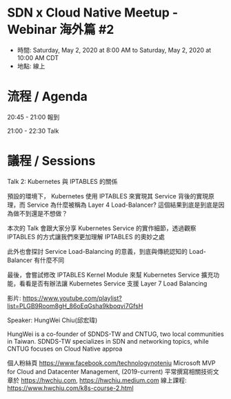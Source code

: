 # SDN x Cloud Native Meetup - Webinar 海外篇 #2
- 時間: Saturday, May 2, 2020 at 8:00 AM to Saturday, May 2, 2020 at 10:00 AM CDT
- 地點: 線上

# 流程 / Agenda

20:45 - 21:00 報到

21:00 - 22:30 Talk

# 議程 / Sessions

Talk 2: Kubernetes 與 IPTABLES 的關係

預設的環境下， Kubernetes 使用 IPTABLES 來實現其 Service 背後的實現原理，而 Service 為什麼被稱為 Layer 4 Load-Balancer? 這個結果到底是到底是因為做不到還是不想做？

本次的 Talk 會跟大家分享 Kubernetes Service 的實作細節，透過觀察 IPTABLES 的方式讓我們來更加理解 IPTABLES 的奧妙之處

此外也會探討 Service Load-Balancing 的意義，到底與傳統認知的 Load-Balancer 有什麼不同

最後，會嘗試修改 IPTABLES Kernel Module 來幫 Kubernetes Service 擴充功能，看看是否有辦法讓 Kubernetes Service 支援 Layer 7 Load Balancing

影片: https://www.youtube.com/playlist?list=PLGB9Room8gH_86oEqGsha9kboqvi7GfsH

Speaker: HungWei Chiu(邱宏瑋)

HungWei is a co-founder of SDNDS-TW and CNTUG, two local communities in Taiwan. SDNDS-TW specializes in SDN and networking topics, while CNTUG focuses on Cloud Native approa

個人粉絲頁 https://www.facebook.com/technologynoteniu
Microsoft MVP for Cloud and Datacenter Management, (2019-current)
平常撰寫相關技術文章於 https://hwchiu.com, https://hwchiu.medium.com
線上課程: https://www.hwchiu.com/k8s-course-2.html


